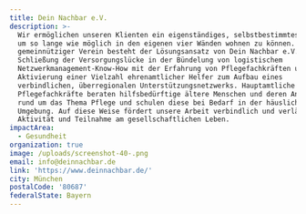 ```yaml
---
title: Dein Nachbar e.V.
description: >-
  Wir ermöglichen unseren Klienten ein eigenständiges, selbstbestimmtes Leben,
  um so lange wie möglich in den eigenen vier Wänden wohnen zu können. Als
  gemeinnütziger Verein besteht der Lösungsansatz von Dein Nachbar e.V. zur
  Schließung der Versorgungslücke in der Bündelung von logistischem
  Netzwerkmanagement-Know-How mit der Erfahrung von Pflegefachkräften und der
  Aktivierung einer Vielzahl ehrenamtlicher Helfer zum Aufbau eines
  verbindlichen, überregionalen Unterstützungsnetzwerks. Hauptamtliche
  Pflegefachkräfte beraten hilfsbedürftige ältere Menschen und deren Angehörige
  rund um das Thema Pflege und schulen diese bei Bedarf in der häuslichen
  Umgebung. Auf diese Weise fördert unsere Arbeit verbindlich und verlässlich
  Aktivität und Teilnahme am gesellschaftlichen Leben.
impactArea:
  - Gesundheit
organization: true
image: /uploads/screenshot-40-.png
email: info@deinnachbar.de
link: 'https://www.deinnachbar.de/'
city: München
postalCode: '80687'
federalState: Bayern
---
```


